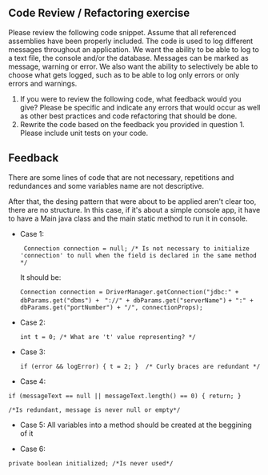 ## Code Review / Refactoring exercise
Please review the following code snippet. Assume that all referenced assemblies have been properly included.
The code is used to log different messages throughout an application. We want the ability to be able to log to a text file, the console and/or the database. Messages can be marked as message, warning or error. We also want the ability to selectively be able to choose what gets logged, such as to be able to log only errors or only errors and warnings.
1. If you were to review the following code, what feedback would you give? Please be specific and indicate any errors that would occur as well as other best practices and code refactoring that should be done.
1. Rewrite the code based on the feedback you provided in question 1. Please include unit tests on your code.

## Feedback

There are some lines of code that are not necessary, repetitions and redundances and some variables name are not descriptive.

After that, the desing pattern that were about to be applied aren't clear too, there are no structure. In this case, if it's about a simple console app, it have to have a Main java class and the main static method to run it in console.

* Case 1:


    ` Connection connection = null; /* Is not necessary to initialize 'connection' to null when the field is declared in the same method */` 

    It should be: 

    `Connection connection = DriverManager.getConnection("jdbc:" + dbParams.get("dbms") + ` `"://" + dbParams.get("serverName")`
    `+ ":" + dbParams.get("portNumber") + "/", connectionProps); `


* Case 2:

    `int t = 0; /* What are 't' value representing? */`

* Case 3: 

    `if (error && logError) {
                t = 2;
            }  /* Curly braces are redundant */`


* Case 4: 

`if (messageText == null || messageText.length() == 0) {
return;
}`

`/*Is redundant, message is never null or empty*/`

* Case 5: All variables into a method should be created at the beggining of it

* Case 6:

`private boolean initialized; /*Is never used*/`